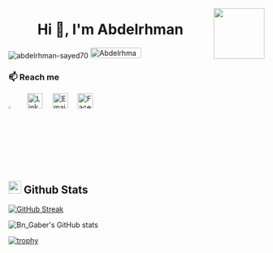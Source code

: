<p><a href="https://www.asu.edu.eg/"><img align="right" src="https://ums.asu.edu.eg/images/logo.png" width="100" /></a></p>
<h1 align="center">Hi 👋, I'm Abdelrhman </h1>



<p align="left"> <img src="https://komarev.com/ghpvc/?username=abdelrhman-sayed70&label=Profile%20views&color=0e75b6&style=flat" alt="abdelrhman-sayed70" /> 
 <img src="https://img.shields.io/github/followers/Abdelrhman-Sayed70?label=Followers&color=0e75b6&style=flat" alt="Abdelrhman-Sayed70" height="21" width="100" />
</p>



### 📫 Reach me
<a href="https://codeforces.com/profile/Bn_Gaber"><img src="https://img.icons8.com/external-tal-revivo-shadow-tal-revivo/50/000000/external-codeforces-programming-competitions-and-contests-programming-community-logo-shadow-tal-revivo.png" alt="Code Forces" width=3.%/></a>
	  &emsp; 
[<img src='https://cdn.worldvectorlogo.com/logos/linkedin-icon-2.svg' alt='Linkedin' height='30'>]( https://www.linkedin.com/in/abdelrhman-sayed-a79104231/)
&nbsp;&nbsp;&nbsp;
[<img src='https://cdn.worldvectorlogo.com/logos/official-gmail-icon-2020-.svg' alt='Email' height='30'>](mailto:abdulrhmansayed70@gmail.com)
&nbsp;&nbsp;&nbsp;
[<img src='https://raw.githubusercontent.com/jmnote/z-icons/master/svg/facebook.svg' alt='Facebook' height='30'>]( https://www.facebook.com/profile.php?id=100024304835136)


## <img src="https://media.giphy.com/media/iY8CRBdQXODJSCERIr/giphy.gif" width="25"> <b>Github Stats</b>
[![GitHub Streak](http://github-readme-streak-stats.herokuapp.com?user=Abdelrhman-Sayed70&theme=midnight-purple&background=000000)](https://git.io/streak-stats)

![Bn_Gaber's GitHub stats](https://github-readme-stats.vercel.app/api?username=Abdelrhman-Sayed70&show_icons=true&theme=midnight-purple)

[![trophy](https://github-profile-trophy.vercel.app/?username=Abdelrhman-Sayed70)](https://github.com/Abdelrhman-Sayed70/github-profile-trophy)
